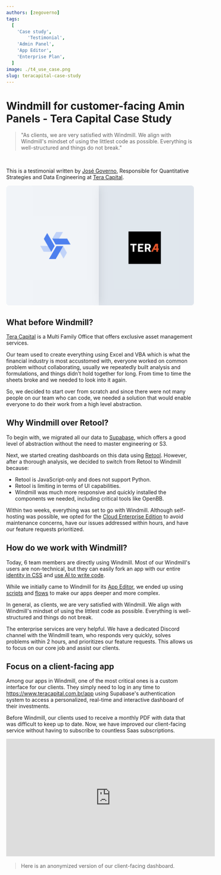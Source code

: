 ```yaml
---
authors: [zegoverno]
tags:
  [
    'Case study',
		'Testimonial',
    'Admin Panel',
    'App Editor',
    'Enterprise Plan',
  ]
image: ./t4_use_case.png
slug: teracapital-case-study
---
```


# Windmill for customer-facing Amin Panels - Tera Capital Case Study

> "As clients, we are very satisfied with Windmill. We align with Windmill's mindset of using the littlest code as possible. Everything is well-structured and things do not break."

<br/>

This is a testimonial written by [José Governo](https://www.linkedin.com/in/jose-governo/), Responsible for Quantitative Strategies and Data Engineering at [Tera Capital](https://www.teracapital.com.br/).

![Tera Capital Case Study](./t4_use_case.png "Tera Capital Case Study")

## What before Windmill?

[Tera Capital](https://www.teracapital.com.br/) is a Multi Family Office that offers exclusive asset management services.

Our team used to create everything using Excel and VBA which is what the financial industry is most accustomed with, everyone worked on common problem without collaborating, usually we repeatedly built analysis and formulations, and things didn’t hold together for long. From time to time the sheets broke and we needed to look into it again.

So, we decided to start over from scratch and since there were not many people on our team who can code, we needed a solution that would enable everyone to do their work from a high level abstraction.

## Why Windmill over Retool?

To begin with, we migrated all our data to [Supabase](https://supabase.com/), which offers a good level of abstraction without the need to master engineering or S3.

Next, we started creating dashboards on this data using <a href="https://retool.com/" rel="nofollow">Retool</a>. However, after a thorough analysis, we decided to switch from Retool to Windmill because:
- Retool is JavaScript-only and does not support Python.
- Retool is limiting in terms of UI capabilities.
- Windmill was much more responsive and quickly installed the components we needed, including critical tools like OpenBB.

Within two weeks, everything was set to go with Windmill. Although self-hosting was possible, we opted for the [Cloud Enterprise Edition](/pricing) to avoid maintenance concerns, have our issues addressed within hours, and have our feature requests prioritized.

## How do we work with Windmill?

Today, 6 team members are directly using Windmill. Most of our Windmill's users are non-technical, but they can easily fork an app with our entire [identity in CSS](/docs/apps/app_configuration-settings/app_styling) and [use AI to write code](/docs/core_concepts/ai_generation).

While we initially came to Windmill for its [App Editor](/docs/apps/app_editor), we ended up using [scripts](/docs/script_editor) and [flows](/docs/flows/flow_editor) to make our apps deeper and more complex.

In general, as clients, we are very satisfied with Windmill. We align with Windmill's mindset of using the littlest code as possible. Everything is well-structured and things do not break.

The enterprise services are very helpful. We have a dedicated Discord channel with the Windmill team, who responds very quickly, solves problems within 2 hours, and prioritizes our feature requests. This allows us to focus on our core job and assist our clients.

## Focus on a client-facing app

Among our apps in Windmill, one of the most critical ones is a custom interface for our clients. They simply need to log in any time to https://www.teracapital.com.br/app using Supabase's authentication system to access a personalized, real-time and interactive dashboard of their investments.

Before Windmill, our clients used to receive a monthly PDF with data that was difficult to keep up to date. Now, we have improved our client-facing service without having to subscribe to countless Saas subscriptions.

<iframe
	width="560"
	height="315"
	src="https://www.youtube.com/embed/NsAhQZi2FTg"
	title="YouTube video player"
	frameborder="0"
	allow="accelerometer; autoplay; clipboard-write; encrypted-media; gyroscope; picture-in-picture; web-share"
	allowfullscreen
></iframe>

<br/>

> Here is an anonymized version of our client-facing dashboard.